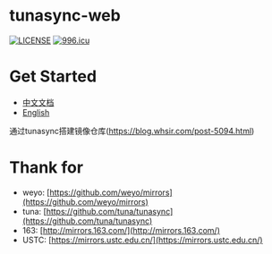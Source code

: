 tunasync-web
========

[![LICENSE](https://img.shields.io/badge/license-Anti%20996-blue.svg)](https://github.com/996icu/996.ICU/blob/master/LICENSE)
[![996.icu](https://img.shields.io/badge/link-996.icu-red.svg)](https://996.icu) 

Get Started
========

- [中文文档](https://github.com/whsir/tunasync-web/docs/zh_CN)
- [English](https://github.com/whsir/tunasync-web/docs/en)

通过tunasync搭建镜像仓库(https://blog.whsir.com/post-5094.html)

Thank for
===================

* weyo: [https://github.com/weyo/mirrors](https://github.com/weyo/mirrors)
* tuna: [https://github.com/tuna/tunasync](https://github.com/tuna/tunasync)
* 163: [http://mirrors.163.com/](http://mirrors.163.com/)
* USTC: [https://mirrors.ustc.edu.cn/](https://mirrors.ustc.edu.cn/)

